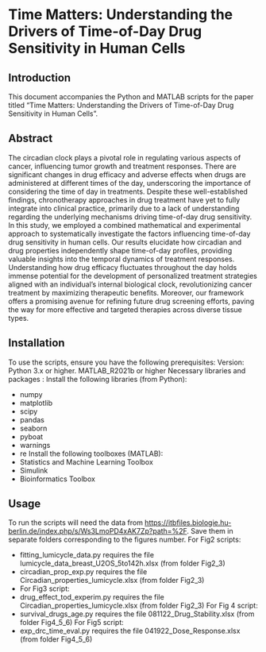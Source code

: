 # Time Matters: Understanding the Drivers of Time-of-Day Drug Sensitivity in Human Cells 

## Introduction

This document accompanies the Python and MATLAB scripts for the paper titled “Time Matters: Understanding the Drivers of Time-of-Day Drug Sensitivity in Human Cells”. 

## Abstract

The circadian clock plays a pivotal role in regulating various aspects of cancer, influencing tumor growth and treatment responses. There are significant changes in drug efficacy and adverse effects when drugs are administered at different times of the day, underscoring the importance of considering the time of day in treatments. Despite these well-established findings, chronotherapy approaches in drug treatment have yet to fully integrate into clinical practice, primarily due to a lack of understanding regarding the underlying mechanisms driving time-of-day drug sensitivity. In this study, we employed a combined mathematical and experimental approach to systematically investigate the factors influencing time-of-day drug sensitivity in human cells. Our results elucidate how circadian and drug properties independently shape time-of-day profiles, providing valuable insights into the temporal dynamics of treatment responses. Understanding how drug efficacy fluctuates throughout the day holds immense potential for the development of personalized treatment strategies aligned with an individual’s internal biological clock, revolutionizing cancer treatment by maximizing therapeutic benefits. Moreover, our framework offers a promising avenue for refining future drug screening efforts, paving the way for more effective and targeted therapies across diverse tissue types.
 
## Installation

To use the scripts, ensure you have the following prerequisites:
Version: Python 3.x or higher. MATLAB_R2021b or higher
Necessary libraries and packages : 
Install the following libraries (from Python):
* numpy
* matplotlib
* scipy
* pandas
* seaborn
* pyboat
* warnings
* re
Install the following toolboxes (MATLAB):
* Statistics and Machine Learning Toolbox
* Simulink
* Bioinformatics Toolbox
 
## Usage
To run the scripts will need the data from https://itbfiles.biologie.hu-berlin.de/index.php/s/Ws3LmoPD4xAK7Zp?path=%2F.
Save them in separate folders corresponding to the figures number.
For Fig2 scripts:
-	fitting_lumicycle_data.py requires the file lumicycle_data_breast_U2OS_5to142h.xlsx (from folder Fig2_3)
-	circadian_prop_exp.py requires the file Circadian_properties_lumicycle.xlsx (from folder Fig2_3)
-	For Fig3 script: 
-	drug_effect_tod_experim.py requires the file Circadian_properties_lumicycle.xlsx (from folder Fig2_3)
For Fig 4 script: 
-	survival_drugs_age.py requires the file 081122_Drug_Stability.xlsx (from folder Fig4_5_6)
For Fig5 script:
-	exp_drc_time_eval.py requires the file 041922_Dose_Response.xlsx (from folder Fig4_5_6)

